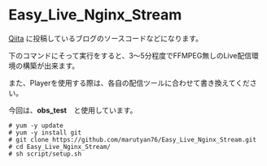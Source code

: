# Easy_Live_Nginx_Stream

[Qiita](URL待ち) に投稿しているブログのソースコードなどになります。

下のコマンドにそって実行をすると、3〜5分程度でFFMPEG無しのLive配信環境の構築が出来ます。

また、Playerを使用する際は、各自の配信ツールに合わせて書き換えてください。

今回は、**obs_test**　と使用しています。

```
# yum -y update
# yum -y install git
# git clone https://github.com/marutyan76/Easy_Live_Nginx_Stream.git
# cd Easy_Live_Nginx_Stream/
# sh script/setup.sh
```
